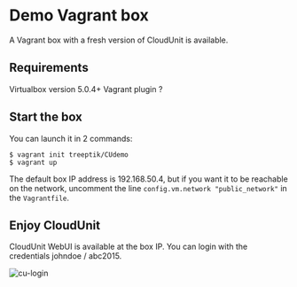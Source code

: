 # Demo Vagrant box

A Vagrant box with a fresh version of CloudUnit is available.

## Requirements
Virtualbox version 5.0.4+
Vagrant plugin ?

## Start the box
You can launch it in 2 commands:
```
$ vagrant init treeptik/CUdemo
$ vagrant up
```

The default box IP address is 192.168.50.4, but if you want it to be reachable on the network, uncomment the line `config.vm.network "public_network"` in the `Vagrantfile`.

## Enjoy CloudUnit
CloudUnit WebUI is available at the box IP. You can login with the credentials johndoe / abc2015.

![cu-login](http://infra.cloudunit.io/CU-login.png)
